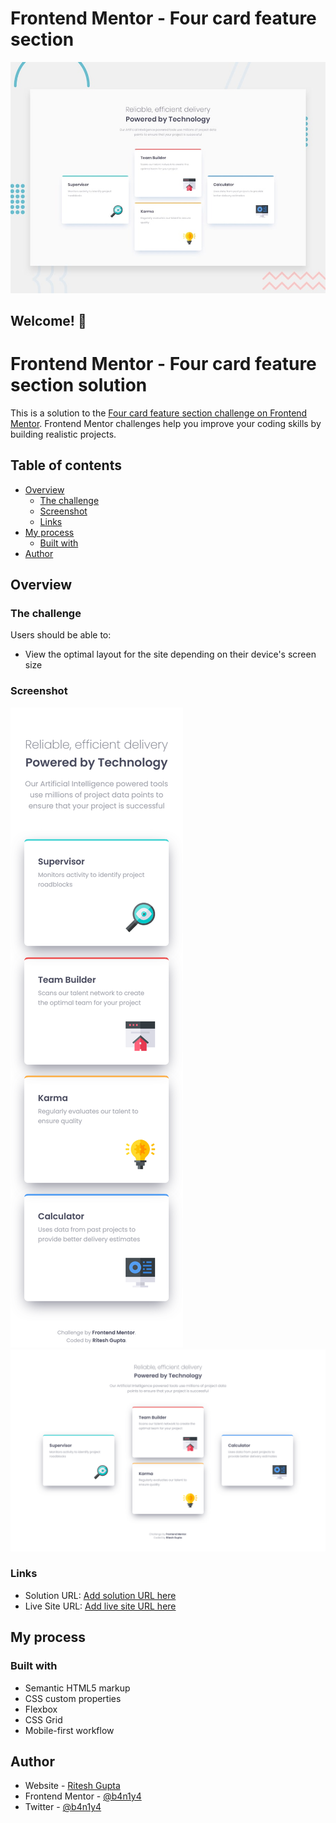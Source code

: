 # Frontend Mentor - Four card feature section

![Design preview for the Four card feature section coding challenge](./design/desktop-preview.jpg)

## Welcome! 👋

# Frontend Mentor - Four card feature section solution

This is a solution to the [Four card feature section challenge on Frontend Mentor](https://www.frontendmentor.io/challenges/four-card-feature-section-weK1eFYK). Frontend Mentor challenges help you improve your coding skills by building realistic projects.

## Table of contents

- [Overview](#overview)
  - [The challenge](#the-challenge)
  - [Screenshot](#screenshot)
  - [Links](#links)
- [My process](#my-process)
  - [Built with](#built-with)
- [Author](#author)

## Overview

### The challenge

Users should be able to:

- View the optimal layout for the site depending on their device's screen size

### Screenshot

![](./screenshot/mobile.jpg)
![](./screenshot/desktop.jpg)

### Links

- Solution URL: [Add solution URL here](https://www.frontendmentor.io/solutions/four-card-layout-using-html-css-grid-flexbox-media-queries-F0LUhYJHN)
- Live Site URL: [Add live site URL here](https://b4n1y4.github.io/four-card-feature-section-master/)

## My process

### Built with

- Semantic HTML5 markup
- CSS custom properties
- Flexbox
- CSS Grid
- Mobile-first workflow

## Author

- Website - [Ritesh Gupta](https://github.com/b4n1y4)
- Frontend Mentor - [@b4n1y4](https://www.frontendmentor.io/profile/b4n1y4)
- Twitter - [@b4n1y4](https://www.twitter.com/b4n1y4)

